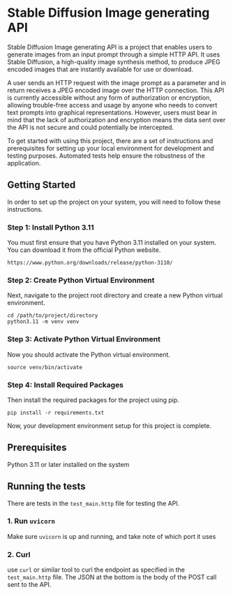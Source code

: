 # Stable Diffusion Image generating API

Stable Diffusion Image generating API is a project that enables users to generate images from an input prompt through a
simple HTTP API. It uses Stable Diffusion, a high-quality image synthesis method, to produce JPEG encoded images that
are instantly available for use or download.

A user sends an HTTP request with the image prompt as a parameter and in return receives a JPEG encoded image over the
HTTP connection. This API is currently accessible without any form of authorization or encryption, allowing trouble-free
access and usage by anyone who needs to convert text prompts into graphical representations. However, users must bear in
mind that the lack of authorization and encryption means the data sent over the API is not secure and could potentially
be intercepted.

To get started with using this project, there are a set of instructions and prerequisites for setting up your local
environment for development and testing purposes. Automated tests help ensure the robustness of the application.


## Getting Started
In order to set up the project on your system, you will need to follow these instructions.
### Step 1: Install Python 3.11
You must first ensure that you have Python 3.11 installed on your system. You can download it from the official Python website.
```shell
https://www.python.org/downloads/release/python-3110/
```
### Step 2: Create Python Virtual Environment
Next, navigate to the project root directory and create a new Python virtual environment.
```shell
cd /path/to/project/directory
python3.11 -m venv venv
```
### Step 3: Activate Python Virtual Environment
Now you should activate the Python virtual environment.
```shell
source venv/bin/activate
```
### Step 4: Install Required Packages
Then install the required packages for the project using pip.
```shell
pip install -r requirements.txt
```
Now, your development environment setup for this project is complete.

## Prerequisites
Python 3.11 or later installed on the system

## Running the tests
There are tests in the `test_main.http` file for testing the API.

### 1. Run `uvicorn`
Make sure `uvicorn` is up and running, and take note of which port it uses

### 2. Curl
use `curl` or similar tool to curl the endpoint as specified in the `test_main.http` file. The JSON at the bottom is
the body of the POST call sent to the API.